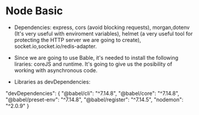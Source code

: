# Node Basic

* Dependencies: express, cors (avoid blocking requests), morgan,dotenv (It's very useful with
enviroment variables), helmet (a very useful tool for protecting the HTTP server we are going to create),
socket.io,socket.io/redis-adapter.

* Since we are going to use Bable, it's needed to install the following liraries: coreJS and runtime.
It's going to give us the posibility of working with asynchronous code. 

* Libraries as devDependencies:

"devDependencies": {
        "@babel/cli": "^7.14.8",
        "@babel/core": "^7.14.8",
        "@babel/preset-env": "^7.14.8",
        "@babel/register": "^7.14.5",
        "nodemon": "^2.0.9"
    }
